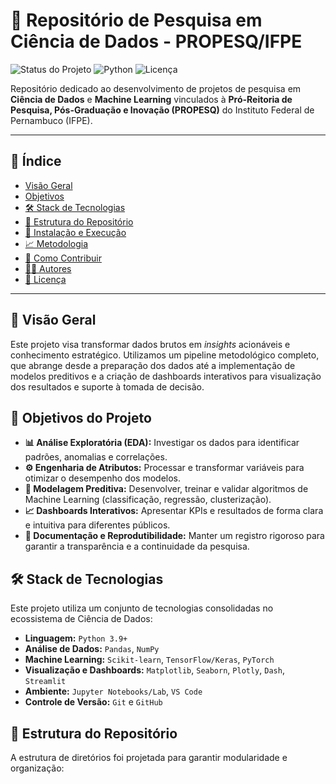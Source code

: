 # 🔬 Repositório de Pesquisa em Ciência de Dados - PROPESQ/IFPE

![Status do Projeto](https://img.shields.io/badge/status-em%20desenvolvimento-yellowgreen)
![Python](https://img.shields.io/badge/python-3.9+-blue.svg)
![Licença](https://img.shields.io/badge/licen%C3%A7a-MIT-lightgrey)

Repositório dedicado ao desenvolvimento de projetos de pesquisa em **Ciência de Dados** e **Machine Learning** vinculados à **Pró-Reitoria de Pesquisa, Pós-Graduação e Inovação (PROPESQ)** do Instituto Federal de Pernambuco (IFPE).

---

## 📜 Índice

* [Visão Geral](#-visão-geral)
* [Objetivos](#-objetivos-do-projeto)
* [🛠️ Stack de Tecnologias](#-stack-de-tecnologias)
* [📁 Estrutura do Repositório](#-estrutura-do-repositório)
* [🚀 Instalação e Execução](#-instalação-e-execução)
* [📈 Metodologia](#-metodologia-de-trabalho)
* [🤝 Como Contribuir](#-como-contribuir)
* [👨‍💻 Autores](#-autores)
* [📄 Licença](#-licença)

---

## 📖 Visão Geral

Este projeto visa transformar dados brutos em *insights* acionáveis e conhecimento estratégico. Utilizamos um pipeline metodológico completo, que abrange desde a preparação dos dados até a implementação de modelos preditivos e a criação de dashboards interativos para visualização dos resultados e suporte à tomada de decisão.

## 🎯 Objetivos do Projeto

-   **📊 Análise Exploratória (EDA):** Investigar os dados para identificar padrões, anomalias e correlações.
-   **⚙️ Engenharia de Atributos:** Processar e transformar variáveis para otimizar o desempenho dos modelos.
-   **🤖 Modelagem Preditiva:** Desenvolver, treinar e validar algoritmos de Machine Learning (classificação, regressão, clusterização).
-   **📈 Dashboards Interativos:** Apresentar KPIs e resultados de forma clara e intuitiva para diferentes públicos.
-   **📄 Documentação e Reprodutibilidade:** Manter um registro rigoroso para garantir a transparência e a continuidade da pesquisa.

## 🛠️ Stack de Tecnologias

Este projeto utiliza um conjunto de tecnologias consolidadas no ecossistema de Ciência de Dados:

-   **Linguagem:** `Python 3.9+`
-   **Análise de Dados:** `Pandas`, `NumPy`
-   **Machine Learning:** `Scikit-learn`, `TensorFlow/Keras`, `PyTorch`
-   **Visualização e Dashboards:** `Matplotlib`, `Seaborn`, `Plotly`, `Dash`, `Streamlit`
-   **Ambiente:** `Jupyter Notebooks/Lab`, `VS Code`
-   **Controle de Versão:** `Git` e `GitHub`

## 📁 Estrutura do Repositório

A estrutura de diretórios foi projetada para garantir modularidade e organização:
